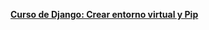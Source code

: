 
<a href="https://www.youtube.com/watch?v=p6HwvRCy4pg](https://github.com/taw-desarrollo-plataformas-web/django-produccion-01)" target="_blank">**Curso de Django: Crear entorno virtual y Pip**</a>
